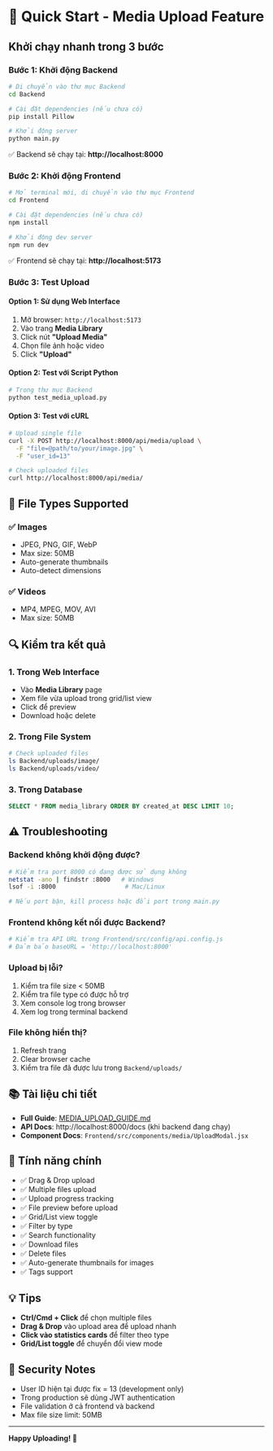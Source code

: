 # 🚀 Quick Start - Media Upload Feature

## Khởi chạy nhanh trong 3 bước

### Bước 1: Khởi động Backend

```bash
# Di chuyển vào thư mục Backend
cd Backend

# Cài đặt dependencies (nếu chưa có)
pip install Pillow

# Khởi động server
python main.py
```

✅ Backend sẽ chạy tại: **http://localhost:8000**

### Bước 2: Khởi động Frontend

```bash
# Mở terminal mới, di chuyển vào thư mục Frontend
cd Frontend

# Cài đặt dependencies (nếu chưa có)
npm install

# Khởi động dev server
npm run dev
```

✅ Frontend sẽ chạy tại: **http://localhost:5173**

### Bước 3: Test Upload

#### Option 1: Sử dụng Web Interface
1. Mở browser: `http://localhost:5173`
2. Vào trang **Media Library**
3. Click nút **"Upload Media"**
4. Chọn file ảnh hoặc video
5. Click **"Upload"**

#### Option 2: Test với Script Python
```bash
# Trong thư mục Backend
python test_media_upload.py
```

#### Option 3: Test với cURL
```bash
# Upload single file
curl -X POST http://localhost:8000/api/media/upload \
  -F "file=@path/to/your/image.jpg" \
  -F "user_id=13"

# Check uploaded files
curl http://localhost:8000/api/media/
```

## 📁 File Types Supported

### ✅ Images
- JPEG, PNG, GIF, WebP
- Max size: 50MB
- Auto-generate thumbnails
- Auto-detect dimensions

### ✅ Videos
- MP4, MPEG, MOV, AVI
- Max size: 50MB

## 🔍 Kiểm tra kết quả

### 1. Trong Web Interface
- Vào **Media Library** page
- Xem file vừa upload trong grid/list view
- Click để preview
- Download hoặc delete

### 2. Trong File System
```bash
# Check uploaded files
ls Backend/uploads/image/
ls Backend/uploads/video/
```

### 3. Trong Database
```sql
SELECT * FROM media_library ORDER BY created_at DESC LIMIT 10;
```

## ⚠️ Troubleshooting

### Backend không khởi động được?
```bash
# Kiểm tra port 8000 có đang được sử dụng không
netstat -ano | findstr :8000   # Windows
lsof -i :8000                   # Mac/Linux

# Nếu port bận, kill process hoặc đổi port trong main.py
```

### Frontend không kết nối được Backend?
```bash
# Kiểm tra API URL trong Frontend/src/config/api.config.js
# Đảm bảo baseURL = 'http://localhost:8000'
```

### Upload bị lỗi?
1. Kiểm tra file size < 50MB
2. Kiểm tra file type có được hỗ trợ
3. Xem console log trong browser
4. Xem log trong terminal backend

### File không hiển thị?
1. Refresh trang
2. Clear browser cache
3. Kiểm tra file đã được lưu trong `Backend/uploads/`

## 📚 Tài liệu chi tiết

- **Full Guide**: [MEDIA_UPLOAD_GUIDE.md](./MEDIA_UPLOAD_GUIDE.md)
- **API Docs**: http://localhost:8000/docs (khi backend đang chạy)
- **Component Docs**: `Frontend/src/components/media/UploadModal.jsx`

## 🎯 Tính năng chính

- ✅ Drag & Drop upload
- ✅ Multiple files upload
- ✅ Upload progress tracking
- ✅ File preview before upload
- ✅ Grid/List view toggle
- ✅ Filter by type
- ✅ Search functionality
- ✅ Download files
- ✅ Delete files
- ✅ Auto-generate thumbnails for images
- ✅ Tags support

## 💡 Tips

- **Ctrl/Cmd + Click** để chọn multiple files
- **Drag & Drop** vào upload area để upload nhanh
- **Click vào statistics cards** để filter theo type
- **Grid/List toggle** để chuyển đổi view mode

## 🔐 Security Notes

- User ID hiện tại được fix = 13 (development only)
- Trong production sẽ dùng JWT authentication
- File validation ở cả frontend và backend
- Max file size limit: 50MB

---

**Happy Uploading! 🎉**

